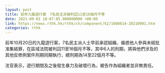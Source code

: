 ```yaml
---
layout: post
title: 前年九龍遊行案　7名民主派被判囚11至16個月不等
date: 2021-09-01 18:07:05.000000000 +08:00
link: https://news.rthk.hk/rthk/ch/component/k2/1608614-20210901.htm
categories: rthk
---
```


前年10月20日的九龍遊行案，7名民主派人士早前承認組織、煽惑他人參與未經批准集結罪，在區域法院被判囚11至16個月不等，其中6人的刑期，將與他們涉及的其他反修例案件刑期同期執行，總刑期為14至22個月不等。

法官表示，遊行期間及之後發生暴力及破壞行為，被告作為組織者並非無責任。
